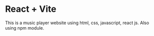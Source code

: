 # React + Vite

This is a music player website using html, css, javascript, react js.
Also using npm module. 